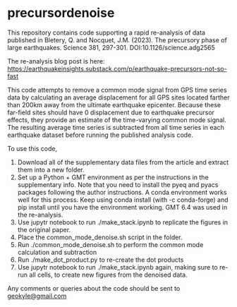 # precursordenoise
This repository contains code supporting a rapid re-analysis of data published in Bletery, Q. and Nocquet, J.M. (2023). The precursory phase of large earthquakes. Science 381, 297-301. DOI:10.1126/science.adg2565

The re-analysis blog post is here: https://earthquakeinsights.substack.com/p/earthquake-precursors-not-so-fast

This code attempts to remove a common mode signal from GPS time series data by calculating an average displacement for all GPS
sites located farther than 200km away from the ultimate earthquake epicenter. Because these far-field sites should have 0
displacement due to earthquake precursor effects, they provide an estimate of the time-varying common mode signal. The resulting 
average time series is subtracted from all time series in each earthquake dataset before running the published analysis code.

To use this code, 
  1. Download all of the supplementary data files from the article and extract them into a new folder. 
  2. Set up a Python + GMT environment as per the instructions in the supplementary info.
     Note that you need to install the pyeq and pyacs packages following the author instructions. A conda environment
     works well for this process. Keep using conda install (with -c conda-forge) and pip install until you have the
     environment working. GMT 6.4 was used in the re-analysis.
  3. Use jupytr notebook to run ./make_stack.ipynb to replicate the figures in the original paper.
  4. Place the common_mode_denoise.sh script in the folder.
  5. Run ./common_mode_denoise.sh to perform the common mode calculation and subtraction
  6. Run ./make_dot_product.py to re-create the dot products
  7. Use jupytr notebook to run ./make_stack.ipynb again, making sure to re-run all cells, to create new figures from
     the denoised data.

Any comments or queries about the code should be sent to geokyle@gmail.com
